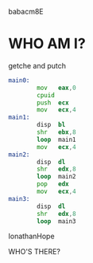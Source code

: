 babacm8E
# WHO AM I?
getche and putch

```asm
main0:
        mov   eax,0
        cpuid
        push  ecx
        mov   ecx,4
main1:
        disp  bl
        shr   ebx,8
        loop  main1
        mov   ecx,4
main2:
        disp  dl
        shr   edx,8
        loop  main2
        pop   edx
        mov   ecx,4
main3:
        disp  dl
        shr   edx,8
        loop  main3
```

IonathanHope

<!-- comments here
|
|WELCOME TO ME!
|
|NEW PROJECTS ARE AVAILABLE.
|
|KNOCK KNOCK.
|
|end of comments --!>

WHO'S THERE?
